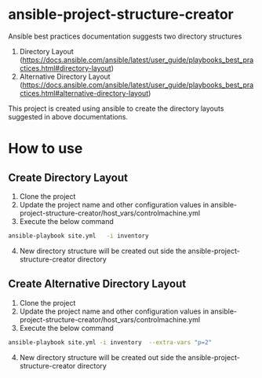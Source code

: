 # ansible-project-structure-creator
Ansible best practices documentation suggests two directory structures 
1. Directory Layout (https://docs.ansible.com/ansible/latest/user_guide/playbooks_best_practices.html#directory-layout)
2. Alternative Directory Layout (https://docs.ansible.com/ansible/latest/user_guide/playbooks_best_practices.html#alternative-directory-layout)

This project is created using  ansible to create the directory layouts suggested in above documentations.

# How to use

## Create Directory Layout
1. Clone the project
2. Update the project name and other configuration values in ansible-project-structure-creator/host_vars/controlmachine.yml
3. Execute the below command

```sh
ansible-playbook site.yml   -i inventory
```
4. New directory structure will be created out side the ansible-project-structure-creator directory

## Create Alternative Directory Layout
1. Clone the project
2. Update the project name and other configuration values in ansible-project-structure-creator/host_vars/controlmachine.yml
3. Execute the below command

```sh
ansible-playbook site.yml -i inventory  --extra-vars "p=2"
```
4. New directory structure will be created out side the ansible-project-structure-creator directory
